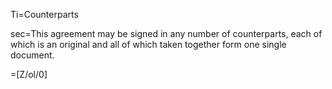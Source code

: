 Ti=Counterparts

sec=This agreement may be signed in any number of counterparts, each of which is an original and all of which taken together form one single document.

=[Z/ol/0]
